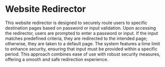 # Website Redirector
This website redirector is designed to securely route users to specific destination pages based on password or input validation. Upon accessing the redirector, users are prompted to enter a password or input. If the input matches predefined criteria, they are redirected to the intended page; otherwise, they are taken to a default page. The system features a time limit to enhance security, ensuring that input must be provided within a specific period. This approach combines ease of use with robust security measures, offering a smooth and safe redirection experience.
